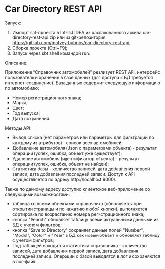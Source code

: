# Car Directory REST API
Запуск:
1. Импорт sbt-проекта в IntelliJ IDEA из распакованного архива car-directory-rest-api.zip или из git-репозитория https://github.com/matvey-bubnov/car-directory-rest-api;
2. Сборка проекта (Ctrl+F9);
3. Запуск через sbt shell командой run.

Описание:

Приложение “Справочник автомобилей” реализует REST API, интерфейс пользователя и хранение в базе данных (для доступа к БД требуется интернет-соединение).
База данных содержит следующую информацию по автомобилю:
- Номер регистрационного знака;
- Марка;
- Цвет;
- Год выпуска;
- Дата сохранения.

Методы API:
- Вывод списка (нет параметров или параметры для фильтрации по каждому из атрибутов) - список всех автомобилей;
- Добавление автомобиля (Json с параметрами объекта) - результат операции (успех, ошибка, объект уже существует);
- Удаление автомобиля (идентификатор объекта) - результат операции (успех, ошибка, объект не найден);
- Статистика базы - количество записей, дата добавления первой записи, дата добавления последней записи.
Доступ к API осуществляется по адресу http://localhost:9000/.

Также по данному адресу доступно клиентское веб-приложение со следующими возможностями:
- таблица со всеми объектами справочника (обновляется при открытии страницы и по нажатию любой кнопки), выполняется сортировка по возрастанию номера регистрационного знака;
- кнопка "Search" обновляет таблицу всеми актуальными данными из БД с учетом фильтров;
- кнопка "Save to Directory" сохраняет данные полей "Number", "Model", "Color" и "Year" в БД как новый объект и обновляет таблицу с учетом фильтров;
- Под таблицей находится статистика справочника - количество записей, дата добавления первой записи, дата добавления последней записи.
Операции с базой выводятся в лог и сохраняются в лог-файл.
